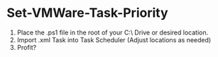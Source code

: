 # Set-VMWare-Task-Priority

1. Place the .ps1 file in the root of your C:\ Drive or desired location.
2. Import .xml Task into Task Scheduler (Adjust locations as needed)
3. Profit?
